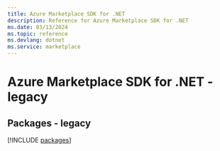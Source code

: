 ```yaml
---
title: Azure Marketplace SDK for .NET
description: Reference for Azure Marketplace SDK for .NET
ms.date: 03/13/2024
ms.topic: reference
ms.devlang: dotnet
ms.service: marketplace
---
```

# Azure Marketplace SDK for .NET - legacy
## Packages - legacy
[!INCLUDE [packages](marketplace-index.md)]